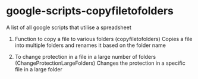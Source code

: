 # google-scripts-copyfiletofolders
A list of all google scripts that utilise a spreadsheet

1) Function to copy a file to various folders (copyfiletofolders)
Copies a file into multiple folders and renames it based on the folder name
  
2) To change protection in a file in a large number of folders (ChangeProtectionLargeFolders)
Changes the protection in a specific file in a large folder
